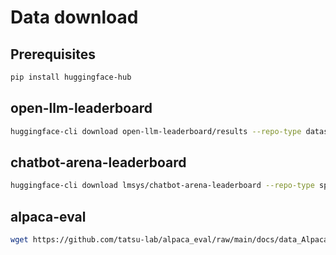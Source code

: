 # Data download

## Prerequisites
```bash
pip install huggingface-hub
```

## open-llm-leaderboard
```bash
huggingface-cli download open-llm-leaderboard/results --repo-type dataset --local-dir-use-symlinks False --local-dir open-llm-leaderboard
```

## chatbot-arena-leaderboard
```bash
huggingface-cli download lmsys/chatbot-arena-leaderboard --repo-type space --local-dir-use-symlinks False --local-dir chatbot-arena-leaderboard
```

## alpaca-eval
```bash
wget https://github.com/tatsu-lab/alpaca_eval/raw/main/docs/data_AlpacaEval/alpaca_eval_gpt4_leaderboard.csv
```